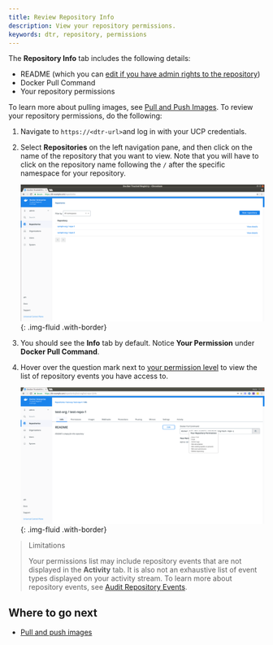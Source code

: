 ```yaml
---
title: Review Repository Info
description: View your repository permissions.
keywords: dtr, repository, permissions
---
```


The **Repository Info** tab includes the following details:
   *  README (which you can [edit if you have admin rights to the repository](../../admin/manage-users/permission-levels/#team-permission-levels))
   *  Docker Pull Command
   *  Your repository permissions

To learn more about pulling images, see [Pull and Push Images](pull-and-push-images.md). To review your repository permissions, do the following:

1.  Navigate to `https://<dtr-url>`and log in with your UCP credentials. 

2. Select **Repositories** on the left navigation pane, and then click on the name of the repository that you want to view. Note that you will have to click on the repository name following the `/` after the specific namespace for your repository.
    
    ![](../../images/tag-pruning-0.png){: .img-fluid .with-border}

3. You should see the **Info** tab by default. Notice **Your Permission** under **Docker Pull Command**. 

4. Hover over the question mark next to [your permission level](../../admin/manage-users/permission-levels/) to view the list of repository events you have access to.
	   
    ![](../../images/manage-repo-events-2.png){: .img-fluid .with-border}

> Limitations
>
> Your permissions list may include repository events that are not displayed in the **Activity** tab. It is also not an exhaustive list of event types displayed on your activity stream. To learn more about repository events, see [Audit Repository Events](../audit-repository-events).

## Where to go next

- [Pull and push images](pull-and-push-images.md)
